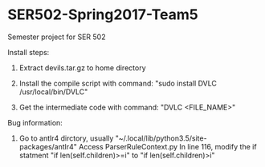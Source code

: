 # SER502-Spring2017-Team5
Semester project for SER 502


Install steps:

1. Extract devils.tar.gz to home directory

2. Install the compile script with command:
   "sudo install DVLC /usr/local/bin/DVLC"

3. Get the intermediate code with command:
   "DVLC <FILE_NAME>"

Bug information:
1. Go to antlr4 dirctory, usually "~/.local/lib/python3.5/site-packages/antlr4"
   Access ParserRuleContext.py
   In line 116, modify the if statment "if len(self.children)>=i" to "if len(self.children)>i" 
